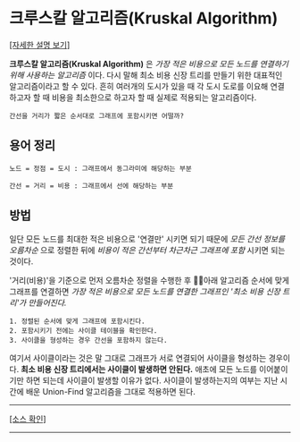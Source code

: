 # 크루스칼 알고리즘(Kruskal Algorithm)

[[자세한 설명 보기]](https://blog.naver.com/ndb796/221230994142)

**크루스칼 알고리즘(Kruskal Algorithm)** 은 _가장 적은 비용으로 모든 노드를 연결하기 위해 사용하는 알고리즘_ 이다. 다시 말해 최소 비용 신장 트리를 만들기 위한 대표적인 알고리즘이라고 할 수 있다. 흔히 여러개의 도시가 있을 때 각 도시 도로를 이요해 연결 하고자 할 때 비용을 최소한으로 하고자 할 때 실제로 적용되는 알고리즘이다.

    간선을 거리가 짧은 순서대로 그래프에 포함시키면 어떨까?

## 용어 정리

    노드 = 정점 = 도시 : 그래프에서 동그라미에 해당하는 부분

    간선 = 거리 = 비용 : 그래프에서 선에 해당하는 부분

## 방법

일단 모든 노드를 최대한 적은 비용으로 '연결만' 시키면 되기 때문에 _모든 간선 정보를 오름차순_ 으로 정렬한 뒤에 _비용이 적은 간선부터 차근차근 그래프에 포함_ 시키면 되는 것이다.

'거리(비용)'을 기준으로 먼저 오름차순 정렬을 수행한 후 아래 알고리즘 순서에 맞게 그래프를 연결하면 _가장 적은 비용으로 모든 노드를 연결한 그래프인 '최소 비용 신장 트리'가 만들어진다._

    1. 정렬된 순서에 맞게 그래프에 포함시킨다.
    2. 포함시키기 전에는 사이클 테이블을 확인한다.
    3. 사이클을 형성하는 경우 간선을 포함하지 않는다.

여기서 사이클이라는 것은 말 그대로 그래프가 서로 연결되어 사이클을 형성하는 경우이다. **최소 비용 신장 트리에서는 사이클이 발생하면 안된다.** 애초에 모든 노드를 이어붙이기만 하면 되는데 사이클이 발생할 이유가 없다. 사이클이 발생하는지의 여부는 지난 시간에 배운 Union-Find 알고리즘을 그대로 적용하면 된다.

---

[[소스 확인]](https://github.com/flexboni/algorithm_c/blob/master/19강/kruskal.cpp)

---